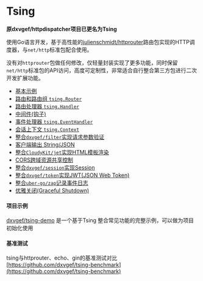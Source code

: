 # Tsing
**原dxvgef/httpdispatcher项目已更名为Tsing**

使用Go语言开发，基于高性能的[julienschmidt/httprouter](https://github.com/julienschmidt/httprouter)路由包实现的HTTP调度器，与`net/http`标准包配合使用。

没有对`httprouter`包做任何修改，仅轻量封装实现了更多功能，同时保留`net/http`标准包的API访问，高度可定制性，非常适合自行整合第三方包进行二次开发扩展功能。

* [基本示例](https://github.com/dxvgef/tsing/wiki/%E5%9F%BA%E6%9C%AC%E7%A4%BA%E4%BE%8B)
* [路由和路由组 `tsing.Router`](https://github.com/dxvgef/tsing/wiki/%E8%B7%AF%E7%94%B1%E5%92%8C%E8%B7%AF%E7%94%B1%E7%BB%84)
* [路由处理器 `tsing.Handler`](https://github.com/dxvgef/tsing/wiki/%E8%B7%AF%E7%94%B1%E5%A4%84%E7%90%86%E5%99%A8)
* [中间件(钩子)](https://github.com/dxvgef/tsing/wiki/%E8%B7%AF%E7%94%B1%E4%B8%AD%E9%97%B4%E4%BB%B6(%E9%92%A9%E5%AD%90))
* [事件处理器 `tsing.EventHandler`](https://github.com/dxvgef/tsing/wiki/%E4%BA%8B%E4%BB%B6%E5%A4%84%E7%90%86%E5%99%A8)
* [会话上下文 `tsing.Context`](https://github.com/dxvgef/tsing/wiki/%E4%BC%9A%E8%AF%9D%E4%B8%8A%E4%B8%8B%E6%96%87)
* [整合`dxvgef/filter`实现请求参数验证](https://github.com/dxvgef/tsing/wiki/%E5%8F%82%E6%95%B0%E5%80%BC%E9%AA%8C%E8%AF%81%E5%8F%8A%E7%B1%BB%E5%9E%8B%E8%BD%AC%E6%8D%A2)
* [客户端输出 String/JSON](https://github.com/dxvgef/tsing/wiki/%E5%AE%A2%E6%88%B7%E7%AB%AF%E8%BE%93%E5%87%BA)
* [整合`CloudyKit/jet`实现HTML模板渲染](https://github.com/dxvgef/tsing/wiki/HTML%E6%A8%A1%E6%9D%BF%E6%B8%B2%E6%9F%93)
* [CORS跨域资源共享控制](https://github.com/dxvgef/tsing/wiki/CORS%E8%B7%A8%E5%9F%9F%E8%B5%84%E6%BA%90%E5%85%B1%E4%BA%AB%E6%8E%A7%E5%88%B6)
* [整合`dxvgef/session`实现Session](https://github.com/dxvgef/tsing/wiki/Session)
* [整合`dxvgef/token`实现JWT(JSON Web Token)](https://github.com/dxvgef/tsing/wiki/JSON-Web-Token)
* [整合`uber-go/zap`记录事件日志](https://github.com/dxvgef/tsing/wiki/%E6%97%A5%E5%BF%97%E8%AE%B0%E5%BD%95%E5%99%A8(Logger))
* [优雅关闭(Graceful Shutdown)](https://github.com/dxvgef/tsing/wiki/%E4%BC%98%E9%9B%85%E5%85%B3%E9%97%AD(Graceful-Shutdown))


#### 项目示例
[dxvgef/tsing-demo](https://github.com/dxvgef/tsing-demo) 是一个基于Tsing 整合常见功能的完整示例，可以做为项目初始化使用

#### 基准测试
tsing与httprouter、echo、gin的基准测试对比
<br>[https://github.com/dxvgef/tsing-benchmark](https://github.com/dxvgef/tsing-benchmark)